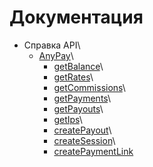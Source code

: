 # Документация

* Справка API\
  * [AnyPay](api-reference/anypay.md)\
    * [getBalance](api-reference/balance.md)\
    * [getRates](api-reference/rates.md)\
    * [getCommissions](api-reference/commission.md)\
    * [getPayments](api-reference/payments.md)\
    * [getPayouts](api-reference/payouts.md)\
    * [getIps](api-reference/Ips.md)\
    * [createPayout](api-reference/create_payout.md)\
    * [createSession](api-reference/server.md)\
    * [createPaymentLink](api-reference/link.md)
